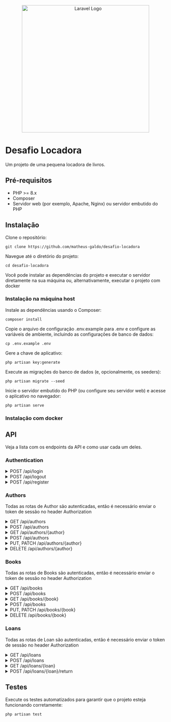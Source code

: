 <p align="center"><a href="https://laravel.com" target="_blank"><img src="https://raw.githubusercontent.com/laravel/art/master/logo-lockup/5%20SVG/2%20CMYK/1%20Full%20Color/laravel-logolockup-cmyk-red.svg" width="400" alt="Laravel Logo"></a></p>

# Desafio Locadora
Um projeto de uma pequena locadora de livros.

## Pré-requisitos
- PHP >= 8.x
- Composer
- Servidor web (por exemplo, Apache, Nginx) ou servidor embutido do PHP

## Instalação
Clone o repositório:
```
git clone https://github.com/matheus-galdo/desafio-locadora
```

Navegue até o diretório do projeto:
```
cd desafio-locadora
```
Você pode instalar as dependências do projeto e executar o servidor diretamente na sua máquina ou, alternativamente, executar o projeto com docker

### Instalação na máquina host
Instale as dependências usando o Composer:
```
composer install
```

Copie o arquivo de configuração .env.example para .env e configure as variáveis de ambiente, incluindo as configurações de banco de dados:
```
cp .env.example .env
```

Gere a chave de aplicativo:
```
php artisan key:generate
```

Execute as migrações do banco de dados (e, opcionalmente, os seeders):
```
php artisan migrate --seed
```

Inicie o servidor embutido do PHP (ou configure seu servidor web) e acesse o aplicativo no navegador:
```
php artisan serve
```

### Instalação com docker

## API
Veja a lista com os endpoints da API e como usar cada um deles. 

### Authentication
<details>
    <summary>POST /api/login</summary>
    Realiza o login de um usuário e retorna o token de autenticação JWT
</details>

<details>
    <summary>POST /api/logout</summary>
    Encerra a sessão do usuário
</details>

<details>
    <summary>POST /api/register</summary>
    Registra um novo usuário na aplicação
</details>

### Authors
Todas as rotas de Author são autenticadas, então é necessário enviar o token de sessão no header Authorization
<details>
    <summary>GET /api/authors</summary>
    Retorna uma lista de todos os autores cadastrados
</details>

<details>
    <summary>POST /api/authors</summary>
    Cria um novo autor com os dados fornecidos
</details>

<details>
    <summary>GET /api/authors/{author}</summary>
    Exibe os detalhes de um autor específico
</details>

<details>
    <summary>POST /api/authors</summary>
    Cria um novo autor com os dados fornecidos
</details>

<details>
    <summary>PUT, PATCH /api/authors/{author}</summary>
    Atualiza os dados de um autor existente
</details>

<details>
    <summary>DELETE /api/authors/{author}</summary>
    Remove um autor do sistema
</details>

### Books
Todas as rotas de Books são autenticadas, então é necessário enviar o token de sessão no header Authorization
<details>
    <summary>GET /api/books</summary>
    Retorna uma lista de todos os livros cadastrados
</details>

<details>
    <summary>POST /api/books</summary>
    Cria um novo livro com os dados fornecidos
</details>

<details>
    <summary>GET /api/books/{book}</summary>
    Exibe os detalhes de um livro específico
</details>

<details>
    <summary>POST /api/books</summary>
    Cria um novo livro com os dados fornecidos
</details>

<details>
    <summary>PUT, PATCH /api/books/{book}</summary>
    Atualiza os dados de um livro existente
</details>

<details>
    <summary>DELETE /api/books/{book}</summary>
    Remove um livro do sistema
</details>

### Loans
Todas as rotas de Loan são autenticadas, então é necessário enviar o token de sessão no header Authorization
<details>
    <summary>GET /api/loans</summary>
    Retorna uma lista de todos os empréstimos cadastrados
</details>

<details>
    <summary>POST /api/loans</summary>
    Registra um novo empréstimo de livro para um usuário
</details>

<details>
    <summary>GET /api/loans/{loan}</summary>
    Exibe os detalhes de um empréstimo específico
</details>

<details>
    <summary>POST /api/loans/{loan}/return</summary>
    Marca um empréstimo como devolvido
</details>

## Testes
Execute os testes automatizados para garantir que o projeto esteja funcionando corretamente:
```
php artisan test
```

